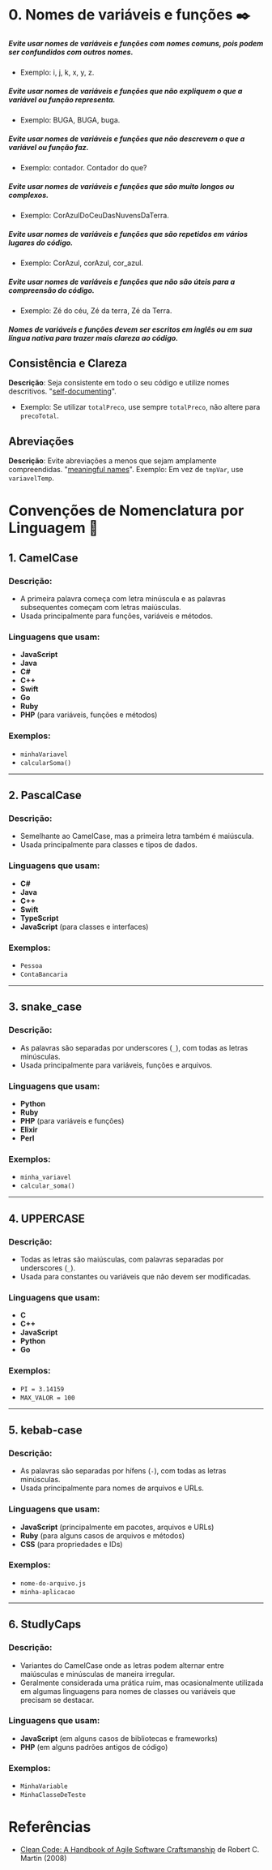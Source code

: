 # 0. Nomes de variáveis e funções ✒️

##### Evite usar nomes de variáveis e funções com nomes comuns, pois podem ser confundidos com outros nomes.
- Exemplo: i, j, k, x, y, z.
##### Evite usar nomes de variáveis e funções que não expliquem o que a variável ou função representa.
- Exemplo: BUGA, BUGA, buga.
##### Evite usar nomes de variáveis e funções que não descrevem o que a variável ou função faz.
- Exemplo: contador. Contador do que?	
##### Evite usar nomes de variáveis e funções que são muito longos ou complexos.
- Exemplo: CorAzulDoCeuDasNuvensDaTerra.
##### Evite usar nomes de variáveis e funções que são repetidos em vários lugares do código.
- Exemplo: CorAzul, corAzul, cor_azul.
##### Evite usar nomes de variáveis e funções que não são úteis para a compreensão do código.
- Exemplo: Zé do céu, Zé da terra, Zé da Terra.
##### Nomes de variáveis e funções devem ser escritos em inglês ou em sua língua nativa para trazer mais clareza ao código.

## Consistência e Clareza
 **Descrição**: Seja consistente em todo o seu código e utilize nomes descritivos. "[self-documenting](https://en.wikipedia.org/wiki/Self-documenting_code)".
- Exemplo: Se utilizar `totalPreco`, use sempre `totalPreco`, não altere para `precoTotal`.

## Abreviações
**Descrição**: Evite abreviações a menos que sejam amplamente compreendidas. "[meaningful names](https://en.wikipedia.org/wiki/Meaningful_name)".
Exemplo: Em vez de `tmpVar`, use `variavelTemp`.

# Convenções de Nomenclatura por Linguagem 💬

## 1. CamelCase

### Descrição:
- A primeira palavra começa com letra minúscula e as palavras subsequentes começam com letras maiúsculas.
- Usada principalmente para funções, variáveis e métodos.

### Linguagens que usam:
- **JavaScript**
- **Java**
- **C#**
- **C++**
- **Swift**
- **Go**
- **Ruby**
- **PHP** (para variáveis, funções e métodos)

### Exemplos:
- `minhaVariavel`
- `calcularSoma()`

---

## 2. PascalCase

### Descrição:
- Semelhante ao CamelCase, mas a primeira letra também é maiúscula.
- Usada principalmente para classes e tipos de dados.

### Linguagens que usam:
- **C#**
- **Java**
- **C++**
- **Swift**
- **TypeScript**
- **JavaScript** (para classes e interfaces)

### Exemplos:
- `Pessoa`
- `ContaBancaria`

---

## 3. snake_case

### Descrição:
- As palavras são separadas por underscores (`_`), com todas as letras minúsculas.
- Usada principalmente para variáveis, funções e arquivos.

### Linguagens que usam:
- **Python**
- **Ruby**
- **PHP** (para variáveis e funções)
- **Elixir**
- **Perl**

### Exemplos:
- `minha_variavel`
- `calcular_soma()`

---

## 4. UPPERCASE

### Descrição:
- Todas as letras são maiúsculas, com palavras separadas por underscores (`_`).
- Usada para constantes ou variáveis que não devem ser modificadas.

### Linguagens que usam:
- **C**
- **C++**
- **JavaScript**
- **Python**
- **Go**

### Exemplos:
- `PI = 3.14159`
- `MAX_VALOR = 100`

---

## 5. kebab-case

### Descrição:
- As palavras são separadas por hífens (`-`), com todas as letras minúsculas.
- Usada principalmente para nomes de arquivos e URLs.

### Linguagens que usam:
- **JavaScript** (principalmente em pacotes, arquivos e URLs)
- **Ruby** (para alguns casos de arquivos e métodos)
- **CSS** (para propriedades e IDs)

### Exemplos:
- `nome-do-arquivo.js`
- `minha-aplicacao`

---

## 6. StudlyCaps

### Descrição:
- Variantes do CamelCase onde as letras podem alternar entre maiúsculas e minúsculas de maneira irregular.
- Geralmente considerada uma prática ruim, mas ocasionalmente utilizada em algumas linguagens para nomes de classes ou variáveis que precisam se destacar.

### Linguagens que usam:
- **JavaScript** (em alguns casos de bibliotecas e frameworks)
- **PHP** (em alguns padrões antigos de código)

### Exemplos:
- `MinhaVariable`
- `MinhaClasseDeTeste`


# Referências

- [Clean Code: A Handbook of Agile Software Craftsmanship](https://www.amazon.com/Clean-Code-Handbook-Software-Craftsmanship/dp/0132350882) de Robert C. Martin (2008)